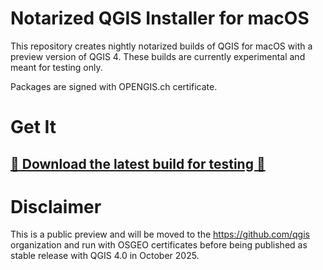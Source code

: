 # Notarized QGIS Installer for macOS

This repository creates nightly notarized builds of QGIS for macOS with a preview version of QGIS 4.
These builds are currently experimental and meant for testing only.

Packages are signed with OPENGIS.ch certificate.

# Get It

## [💾 Download the latest build for testing 💾](https://nightly.link/opengisch/qgis-notarize/workflows/notarize/main/QGIS-master.zip)

# Disclaimer

This is a public preview and will be moved to the https://github.com/qgis organization and run with OSGEO certificates before being published as stable release with QGIS 4.0 in October 2025.
